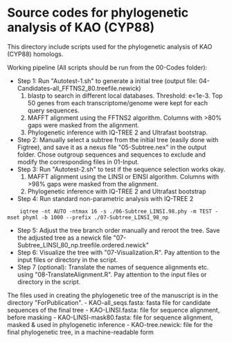 # Source codes for phylogenetic analysis of KAO (CYP88)
This directory include scripts used for the phylogenetic analysis of KAO (CYP88) homologs.

Working pipeline (All scripts should be run from the 00-Codes folder):

- Step 1: Run "Autotest-1.sh" to generate a initial tree (output file: 04-Candidates-all_FFTNS2_80.treefile.newick)
	1. blastp to search in different local databases. Threshold: e<1e-3. Top 50 genes from each transcriptome/genome were kept for each query sequences.
	2. MAFFT alignment using the FFTNS2 algorithm. Columns with >80% gaps were masked from the alignment.
	3. Phylogenetic inference with IQ-TREE 2 and Ultrafast bootstrap.
- Step 2: Manually select a subtree from the initial tree (easily done with Figtree), and save it as a nexus file "05-Subtree.nex" in the output folder. Chose outgroup sequences and sequences to exclude and modify the corresponding files in 01-Input.
- Step 3: Run "Autotest-2.sh" to test if the sequence selection works okay.
	1. MAFFT alignment using the LINSI or EINSI algorithm. Columns with >98% gaps were masked from the alignment.
	2. Phylogenetic inference with IQ-TREE 2 and Ultrafast bootstrap
- Step 4: Run standard non-parametric analysis with IQ-TREE 2
```
	iqtree -nt AUTO -ntmax 16 -s ./06-Subtree_LINSI.98.phy -m TEST -mset phyml -b 1000 --prefix ./07-Subtree_LINSI_98_np
```
- Step 5: Adjust the tree branch order manually and reroot the tree. Save the adjusted tree as a newick file "07-Subtree_LINSI_80_np.treefile.ordered.newick"
- Step 6: Visualize the tree with "07-Visualization.R". Pay attention to the input files or directory in the script.
- Step 7 (optional): Translate the names of sequence alignments etc. using "08-TranslateAlignment.R". Pay attention to the input files or directory in the script.


The files used in creating the phylogenetic tree of the manuscript is in the directory "ForPublication".
	- KAO-all_seqs.fasta: fasta file for candidate sequences of the final tree
	- KAO-LINSI.fasta: file for sequence alignment, before masking
	- KAO-LINSI-mask80.fasta: file for sequence alignment, masked & used in phylogenetic inference
	- KAO-tree.newick: file for the final phylogenetic tree, in a machine-readable form